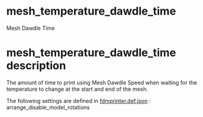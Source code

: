 

# mesh_temperature_dawdle_time
Mesh Dawdle Time


# mesh_temperature_dawdle_time description
The amount of time to print using Mesh Dawdle Speed when waiting for the temperature to change at the start and end of the mesh.

The following settings are defined in [fdmprinter.def.json](https://github.com/smartavionics/Cura/blob/mb-master/resources/definitions/fdmprinter.def.json) : arrange_disable_model_rotations
